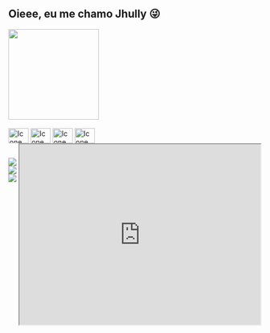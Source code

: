 ## Oieee, eu me chamo Jhully 😜

<div> 
  <img height="180em" src="https://github-readme-stats.vercel.app/api/top-langs/?username=jhullyyy&theme=date_night&show_icons=true">
</div>
<div style="display: inline_block"> <br> 
 <img align="center" alt="Icone Figma" height="30" width="40" src="https://devicon-website.vercel.app/api/figma/original.svg"/>
 <img align="center" alt="Icone HTML" height="30" width="40" src="https://devicon-website.vercel.app/api/html5/original.svg"/>
 <img align="center" alt="Icone CSS" height="30" width="40"  src="https://devicon-website.vercel.app/api/css3/original.svg"/>
 <img align="center" alt="Icone JavaScript" height="30" width="40" src="https://devicon-website.vercel.app/api/javascript/original.svg"/>
 <iframe align="right" src="https://gifer.com/embed/N6" width="480" height="359.040"></iframe>
</div> 

##

<div> 
  <a href="https://www.linkedin.com/in/jhully-aguiar-60768b28a/" target="_blank"><img src="https://img.shields.io/badge/LinkedIn-0077B5?style=for-the-badge&logo=linkedin&logoColor=white" target="_blank"><a/>
  <a href="https://www.behance.net/jhullyaguiar" target="_blank"><img src="https://img.shields.io/badge/-Behance-blue?style=for-the-badge&logo=behance&logoColor=white" target="_blank"><a/>
  <a href="mailto:jhullyaguiar282@gmail.com" target="_blank"><img src="https://img.shields.io/badge/Gmail-D14836?style=for-the-badge&logo=gmail&logoColor=white" target="_blank"><a/>
</div>

